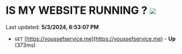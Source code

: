 # IS MY WEBSITE RUNNING ? [![](https://img.shields.io/static/v1?label=Sponsor&message=%E2%9D%A4&logo=GitHub&color=%23fe8e86)](https://github.com/sponsors/<username>)

Last updated: **5/3/2024, 6:53:07 PM**

- `GET` [https://youssefservice.me](https://youssefservice.me) - **Up** (373ms)

